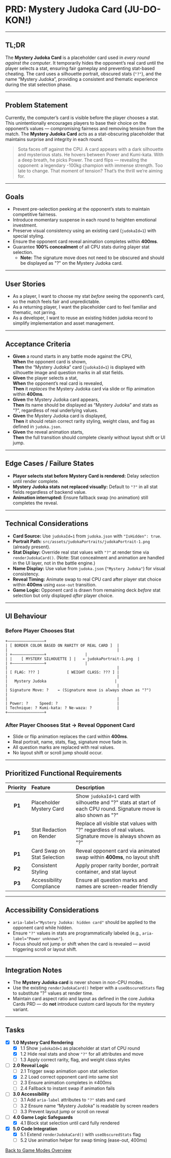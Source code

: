 # PRD: Mystery Judoka Card (JU-DO-KON!)

---

## TL;DR

The **Mystery Judoka Card** is a placeholder card used in *every round against the computer*. It temporarily hides the opponent’s real card until the player selects a stat, ensuring fair gameplay and preventing stat-based cheating. The card uses a silhouette portrait, obscured stats (`"?"`), and the name “Mystery Judoka”, providing a consistent and thematic experience during the stat selection phase.

---

## Problem Statement

Currently, the computer’s card is visible before the player chooses a stat. This unintentionally encourages players to base their choice on the opponent’s values — compromising fairness and removing tension from the match. The **Mystery Judoka Card** acts as a stat-obscuring placeholder that maintains surprise and integrity in each round.

> Sota faces off against the CPU. A card appears with a dark silhouette and mysterious stats. He hovers between Power and Kumi-kata. With a deep breath, he picks Power. The card flips — revealing the opponent: a legendary -100kg champion with immense strength. Too late to change. That moment of tension? That’s the thrill we’re aiming for.

---

## Goals

- Prevent pre-selection peeking at the opponent’s stats to maintain competitive fairness.
- Introduce momentary suspense in each round to heighten emotional investment.
- Preserve visual consistency using an existing card (`judokaId=1`) with special styling.
- Ensure the opponent card reveal animation completes within **400ms**.
- Guarantee **100% concealment** of all CPU stats during player stat selection.  
  - **Note:** The signature move does not need to be obscured and should be displayed as "?" on the Mystery Judoka card.

---

## User Stories

- As a player, I want to choose my stat *before* seeing the opponent’s card, so the match feels fair and unpredictable.
- As a returning player, I want the placeholder card to feel familiar and thematic, not jarring.
- As a developer, I want to reuse an existing hidden judoka record to simplify implementation and asset management.

---

## Acceptance Criteria

- **Given** a round starts in any battle mode against the CPU,  
  **When** the opponent card is shown,  
  **Then** the “Mystery Judoka” card (`judokaId=1`) is displayed with silhouette image and question marks in all stat fields.
- **Given** the player selects a stat,  
  **When** the opponent’s real card is revealed,  
  **Then** it *replaces* the Mystery Judoka card via slide or flip animation within **400ms**.
- **Given** the Mystery Judoka card appears,  
  **Then** its name should be displayed as “Mystery Judoka” and stats as "?", regardless of real underlying values.
- **Given** the Mystery Judoka card is displayed,  
  **Then** it should retain correct rarity styling, weight class, and flag as defined in `judoka.json`.
- **Given** the reveal animation starts,  
  **Then** the full transition should complete cleanly without layout shift or UI jump.

---

## Edge Cases / Failure States

- **Player selects stat before Mystery Card is rendered:** Delay selection until render complete.
- **Mystery Judoka stats not replaced visually:** Default to `"?"` in all stat fields regardless of backend value.
- **Animation interrupted:** Ensure fallback swap (no animation) still completes the reveal.

---

## Technical Considerations

- **Card Source:** Use `judokaId=1` from `judoka.json` with `"IsHidden": true`.
- **Portrait Path:** `src/assets/judokaPortraits/judokaPortrait-1.png` (already present).
- **Stat Display:** Override real stat values with `"?"` at render time via `renderJudokaCard()`. (Note: Stat concealment and animation are handled in the UI layer, not in the battle engine.)
- **Name Display:** Use value from `judoka.json` (`"Mystery Judoka"`) for visual consistency.
- **Reveal Timing:** Animate swap to real CPU card after player stat choice within **400ms** using `ease-out` transition.
- **Game Logic:** Opponent card is drawn from remaining deck *before* stat selection but only displayed *after* player choice.

---

## UI Behaviour

### Before Player Chooses Stat

```
+————————————————+
| [ BORDER COLOR BASED ON RARITY OF REAL CARD ]  |
|                                                |
| +––––––––––––––+                 |
| |    [ MYSTERY SILHOUETTE ] |   ← judokaPortrait-1.png  |
| +––––––––––––––+                 |
|                                                |
| [ FLAG: ??? ]            [ WEIGHT CLASS: ??? ] |
|                                                |
|   Mystery Judoka                              |
|                                                |
| Signature Move: ?    ← (Signature move is always shown as "?")           |
|                                                |
| Power: ?     Speed: ?                          |
| Technique: ? Kumi-kata: ? Ne-waza: ?           |
+————————————————+
```

### After Player Chooses Stat → Reveal Opponent Card

- Slide or flip animation replaces the card within **400ms**.
- Real portrait, name, stats, flag, signature move fade in.
- All question marks are replaced with real values.
- No layout shift or scroll jump should occur.

---

## Prioritized Functional Requirements

| Priority | Feature                      | Description                                                                 |
|:--------:|:----------------------------|:---------------------------------------------------------------------------|
| **P1**   | Placeholder Mystery Card     | Show `judokaId=1` card with silhouette and "?" stats at start of each CPU round. Signature move is also shown as "?" |
| **P1**   | Stat Redaction on Render     | Replace all visible stat values with "?" regardless of real values. Signature move is always shown as "?" |
| **P1**   | Card Swap on Stat Selection  | Reveal opponent card via animated swap within **400ms**, no layout shift   |
| **P2**   | Consistent Styling           | Apply proper rarity border, portrait container, and stat layout             |
| **P3**   | Accessibility Compliance     | Ensure all question marks and names are screen-reader friendly              |

---

## Accessibility Considerations

- `aria-label="Mystery Judoka: hidden card"` should be applied to the opponent card while hidden.
- Ensure `"?"` values in stats are programmatically labeled (e.g., `aria-label="Power unknown"`).
- Focus should not jump or shift when the card is revealed — avoid triggering scroll or layout shift.

---

## Integration Notes

- The **Mystery Judoka card** is never shown in non-CPU modes.
- Use the existing `renderJudokaCard()` helper with a `useObscuredStats` flag to substitute "?" values at render time.
- Maintain card aspect ratio and layout as defined in the core Judoka Cards PRD — do **not** introduce custom card layouts for the mystery variant.

---

## Tasks

- [x] **1.0 Mystery Card Rendering**
  - [x] 1.1 Show `judokaId=1` as placeholder at start of CPU round
  - [x] 1.2 Hide real stats and show `"?"` for all attributes and move
  - [ ] 1.3 Apply correct rarity, flag, and weight class styles
- [ ] **2.0 Reveal Logic**
  - [ ] 2.1 Trigger swap animation upon stat selection
  - [x] 2.2 Load correct opponent card into same slot
  - [ ] 2.3 Ensure animation completes in ≤400ms
  - [ ] 2.4 Fallback to instant swap if animation fails
- [ ] **3.0 Accessibility**
  - [ ] 3.1 Add `aria-label` attributes to `"?"` stats and card
  - [ ] 3.2 Ensure name “Mystery Judoka” is readable by screen readers
  - [ ] 3.3 Prevent layout jump or scroll on reveal
- [ ] **4.0 Game Logic Safeguards**
  - [x] 4.1 Block stat selection until card fully rendered
- [x] **5.0 Code Integration**
  - [x] 5.1 Extend `renderJudokaCard()` with `useObscuredStats` flag
  - [ ] 5.2 Use animation helper for swap timing (ease-out, 400ms)

[Back to Game Modes Overview](prdGameModes.md)
